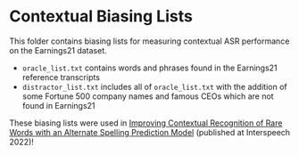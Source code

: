 # Contextual Biasing Lists

This folder contains biasing lists for measuring contextual ASR performance on the Earnings21 dataset. 

- `oracle_list.txt` contains words and phrases found in the Earnings21 reference transcripts
- `distractor_list.txt` includes all of `oracle_list.txt` with the addition of some Fortune 500 company names and famous CEOs which are not found in Earnings21

These biasing lists were used in [Improving Contextual Recognition of Rare Words with an Alternate Spelling Prediction Model](https://arxiv.org/abs/2209.01250) (published at Interspeech 2022)!